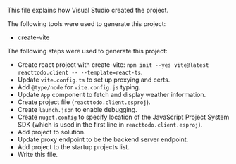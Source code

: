 This file explains how Visual Studio created the project.

The following tools were used to generate this project:
- create-vite

The following steps were used to generate this project:
- Create react project with create-vite: `npm init --yes vite@latest reacttodo.client -- --template=react-ts`.
- Update `vite.config.ts` to set up proxying and certs.
- Add `@type/node` for `vite.config.js` typing.
- Update `App` component to fetch and display weather information.
- Create project file (`reacttodo.client.esproj`).
- Create `launch.json` to enable debugging.
- Create `nuget.config` to specify location of the JavaScript Project System SDK (which is used in the first line in `reacttodo.client.esproj`).
- Add project to solution.
- Update proxy endpoint to be the backend server endpoint.
- Add project to the startup projects list.
- Write this file.
